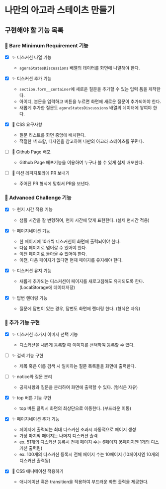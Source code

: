 # 나만의 아고라 스테이츠 만들기

## 구현해야 할 기능 목록

### 📌 Bare Minimum Requirement 기능

- [x] ✨ 디스커션 나열 기능
  - `agoraStatesDiscussions` 배열의 데이터를 화면에 나열해야 한다.

- [x] ✨ 디스커션 추가 기능
  - `section.form__container`에 새로운 질문을 추가할 수 있는 입력 폼을 제작한다.
  - 아이디, 본문을 입력하고 버튼을 누르면 화면에 새로운 질문이 추가되어야 한다.
  - 새롭게 추가한 질문도 `agoraStatesDiscussions` 배열의 데이터에 쌓여야 한다.

- [x] 🎨 CSS 요구사항
  - 질문 리스트를 화면 중앙에 배치한다.
  - 적절한 색 조합, 디자인을 참고하여 나만의 아고라 스테이츠를 꾸민다.

- [ ] 🚀 Github Page 배포
  - Github Page 배포기능을 이용하여 누구나 볼 수 있게 실제 배포한다.

- [ ] 🚀 미션 레파지토리에 PR 보내기
  - 주어진 PR 형식에 맞춰서 PR을 보낸다.

### 📌 Advanced Challenge 기능

- [x] ✨ 현지 시간 적용 기능
  - 샘플 시간을 잘 변형하여, 현지 시간에 맞게 표현한다. (실제 현시간 적용)

- [x] ✨ 페이지네이션 기능
  - 한 페이지에 10개씩 디스커션이 화면에 출력되어야 한다.
  - 다음 페이지로 넘어갈 수 있어야 한다.
  - 이전 페이지로 돌아올 수 있어야 한다.
  - 이전, 다음 페이지가 없다면 현재 페이지를 유지해야 한다.

- [x] ✨ 디스커션 유지 기능
  - 새롭게 추가되는 디스커션이 페이지를 새로고침해도 유지되도록 한다. (LocalStorage에 데이터저장)

- [x] ✨ 답변 렌더링 기능
  - 질문에 답변이 있는 경우, 답변도 화면에 렌더링 한다. (형식은 자유)

### 📌 추가 기능 구현

- [x] ✨ 디스커션 추가시 이미지 선택 기능
  - 디스커션을 새롭게 등록할 때 이미지를 선택하여 등록할 수 있다.

- [ ] ✨ 검색 기능 구현
  - 제목 혹은 이름 검색 시 일치하는 질문 목록들을 화면에 출력한다.

- [ ] ✨ notice와 질문 분리
  - 공지사항과 질문을 분리하여 화면에 출력할 수 있다. (형식은 자유)

- [x] ✨ top 버튼 기능 구현
  - top 버튼 클릭시 화면의 최상단으로 이동한다. (부드러운 이동)

- [x] ✨ 페이지네이션 추가 기능
  - 페이지에 출력되는 최대 디스커션 초과시 자동적으로 페이지 생성
  - 가장 마지막 페이지는 나머지 디스커션 출력
  - ex. 51개의 디스커션 등록시 전체 페이지 수는 6페이지 (6페이지엔 1개의 디스커션 출력됨)
  - ex. 100개의 디스커션 등록시 전체 페이지 수는 10페이지 (10페이지엔 10개의 디스커션 출력됨)

- [x] 🎨 CSS 애니메이션 적용하기
  - 애니메이션 혹은 transition을 적용하여 부드러운 화면 출력을 제공한다.

